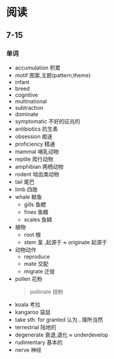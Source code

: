 # 阅读
## 7-15
### 单词
- accumulation 积累
- motif 图案,主题(pattern,theme)
- infant 
- breed 
- cognitive
- multinational
- subtraction
- dominate
- symptomatic 不好的征兆的
- antibiotics 抗生素
- obsession 痴迷
- proficiency 精通
- mammal 哺乳动物
- reptile 爬行动物
- amphibian 两栖动物
- rodent 啮齿类动物
- tail 尾巴
- limb 四肢
- whale 鲸鱼
  - gills 鱼鳃
  - fines 鱼鳍
  - scales 鱼鳞
- 植物
  - root 根
  - stem 茎 ,起源于 $\approx$ originate 起源于
- 动物动作
  - reproduce
  - mate 交配
  - migrate 迁徙
- pollen 花粉
  > pollinate 授粉
- koala 考拉
- kangaroo 袋鼠
- take sth. for granted 认为...理所当然
- terrestrial 陆地的
- degenerate 衰退,退化 $\approx$ underdevelop
- rudimentary 基本的
- nerve 神经

